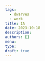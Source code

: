 ```yaml
---
tags:
  - dwarves
  - work
title: IA
date: 2023-10-18
description: 
authors: []
menu: 
type:
draft: true
---
```


